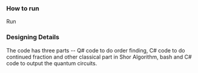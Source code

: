 ### How to run

Run 

### Designing Details

The code has three parts -- Q# code to do order finding, C# code to do continued fraction and other classical part in Shor Algorithm, bash and C# code to output the quantum circuits.